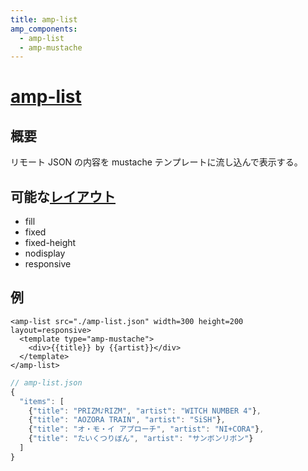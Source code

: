 ```yaml
---
title: amp-list
amp_components:
  - amp-list
  - amp-mustache
---
```


# [amp-list](https://www.ampproject.org/docs/reference/extended/amp-list.html)

## 概要

リモート JSON の内容を mustache テンプレートに流し込んで表示する。

## 可能な[レイアウト](../layouts.html)

- fill
- fixed
- fixed-height
- nodisplay
- responsive

## 例

```
<amp-list src="./amp-list.json" width=300 height=200 layout=responsive>
  <template type="amp-mustache">
    <div>{{title}} by {{artist}}</div>
  </template>
</amp-list>
```

```js
// amp-list.json
{
  "items": [
    {"title": "PRIZM♪RIZM", "artist": "WITCH NUMBER 4"},
    {"title": "AOZORA TRAIN", "artist": "SiSH"},
    {"title": "オ・モ・イ アプローチ", "artist": "NI+CORA"},
    {"title": "たいくつりぼん", "artist": "サンボンリボン"}
  ]
}
```

<div><amp-list src="./amp-list.json" width=300 height=200 layout=responsive>
  <template type="amp-mustache">
    <div>{{title}} by {{artist}}</div>
  </template>
</amp-list></div>
